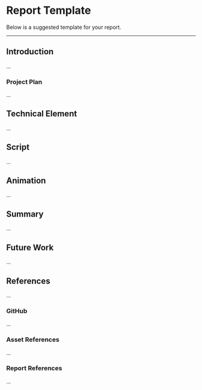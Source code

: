 # Report Template

Below is a suggested template for your report.

---
## Introduction

...

### Project Plan

...

## Technical Element

...

## Script

...

## Animation

...

## Summary

...

## Future Work

...

## References

...

### GitHub

...

### Asset References

...

### Report References

...
